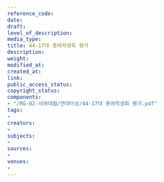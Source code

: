 ```yaml
---
reference_code: 
date: 
draft: 
level_of_description: 
media_type: 
title: 44-17대 총여학생회 평가
description: 
weight: 
modified_at: 
created_at: 
link: 
public_access_status: 
copyright_status: 
components:
- "/RG-02-서여대협/연대미상/44-17대 총여학생회 평가.pdf"
tags:
- 
creators:
- 
subjects:
- 
sources:
- 
venues:
- 
---
```

